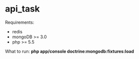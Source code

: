 api_task
========

Requirements:
 * redis
 * mongoDB >= 3.0
 * php >= 5.5

What to run:
    **php app/console doctrine:mongodb:fixtures:load**
